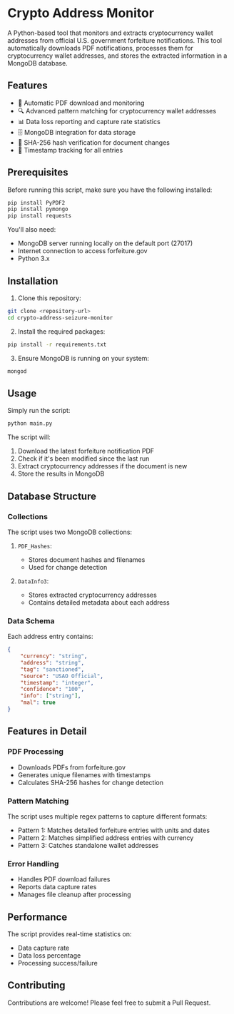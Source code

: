 # Crypto Address Monitor

A Python-based tool that monitors and extracts cryptocurrency wallet addresses from official U.S. government forfeiture notifications. This tool automatically downloads PDF notifications, processes them for cryptocurrency wallet addresses, and stores the extracted information in a MongoDB database.

## Features

- 🔄 Automatic PDF download and monitoring
- 🔍 Advanced pattern matching for cryptocurrency wallet addresses
- 📊 Data loss reporting and capture rate statistics
- 🗄️ MongoDB integration for data storage
- 🔐 SHA-256 hash verification for document changes
- 📅 Timestamp tracking for all entries

## Prerequisites

Before running this script, make sure you have the following installed:

```bash
pip install PyPDF2
pip install pymongo
pip install requests
```

You'll also need:
- MongoDB server running locally on the default port (27017)
- Internet connection to access forfeiture.gov
- Python 3.x

## Installation

1. Clone this repository:
```bash
git clone <repository-url>
cd crypto-address-seizure-monitor
```

2. Install the required packages:
```bash
pip install -r requirements.txt
```

3. Ensure MongoDB is running on your system:
```bash
mongod
```

## Usage

Simply run the script:

```bash
python main.py
```

The script will:
1. Download the latest forfeiture notification PDF
2. Check if it's been modified since the last run
3. Extract cryptocurrency addresses if the document is new
4. Store the results in MongoDB

## Database Structure

### Collections

The script uses two MongoDB collections:

1. `PDF_Hashes`:
   - Stores document hashes and filenames
   - Used for change detection

2. `DataInfo3`:
   - Stores extracted cryptocurrency addresses
   - Contains detailed metadata about each address

### Data Schema

Each address entry contains:
```json
{
    "currency": "string",
    "address": "string",
    "tag": "sanctioned",
    "source": "USAO Official",
    "timestamp": "integer",
    "confidence": "100",
    "info": ["string"],
    "mal": true
}
```

## Features in Detail

### PDF Processing
- Downloads PDFs from forfeiture.gov
- Generates unique filenames with timestamps
- Calculates SHA-256 hashes for change detection

### Pattern Matching
The script uses multiple regex patterns to capture different formats:
- Pattern 1: Matches detailed forfeiture entries with units and dates
- Pattern 2: Matches simplified address entries with currency
- Pattern 3: Catches standalone wallet addresses

### Error Handling
- Handles PDF download failures
- Reports data capture rates
- Manages file cleanup after processing

## Performance

The script provides real-time statistics on:
- Data capture rate
- Data loss percentage
- Processing success/failure

## Contributing

Contributions are welcome! Please feel free to submit a Pull Request.
